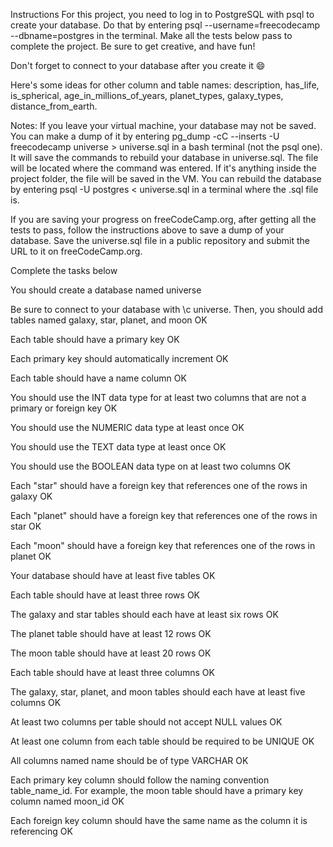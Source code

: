 Instructions
For this project, you need to log in to PostgreSQL with psql to create your database. Do that by entering psql --username=freecodecamp --dbname=postgres in the terminal. Make all the tests below pass to complete the project. Be sure to get creative, and have fun!

Don't forget to connect to your database after you create it 😄

Here's some ideas for other column and table names: description, has_life, is_spherical, age_in_millions_of_years, planet_types, galaxy_types, distance_from_earth.

Notes:
If you leave your virtual machine, your database may not be saved. You can make a dump of it by entering pg_dump -cC --inserts -U freecodecamp universe > universe.sql in a bash terminal (not the psql one). It will save the commands to rebuild your database in universe.sql. The file will be located where the command was entered. If it's anything inside the project folder, the file will be saved in the VM. You can rebuild the database by entering psql -U postgres < universe.sql in a terminal where the .sql file is.

If you are saving your progress on freeCodeCamp.org, after getting all the tests to pass, follow the instructions above to save a dump of your database. Save the universe.sql file in a public repository and submit the URL to it on freeCodeCamp.org.

Complete the tasks below

You should create a database named universe

Be sure to connect to your database with \c universe. Then, you should add tables named galaxy, star, planet, and moon OK

Each table should have a primary key OK

Each primary key should automatically increment OK

Each table should have a name column OK

You should use the INT data type for at least two columns that are not a primary or foreign key OK

You should use the NUMERIC data type at least once OK

You should use the TEXT data type at least once OK

You should use the BOOLEAN data type on at least two columns OK

Each "star" should have a foreign key that references one of the rows in galaxy OK

Each "planet" should have a foreign key that references one of the rows in star OK

Each "moon" should have a foreign key that references one of the rows in planet OK

Your database should have at least five tables OK

Each table should have at least three rows OK

The galaxy and star tables should each have at least six rows OK

The planet table should have at least 12 rows OK

The moon table should have at least 20 rows OK

Each table should have at least three columns OK

The galaxy, star, planet, and moon tables should each have at least five columns OK

At least two columns per table should not accept NULL values OK

At least one column from each table should be required to be UNIQUE OK

All columns named name should be of type VARCHAR OK

Each primary key column should follow the naming convention table_name_id. For example, the moon table should have a primary key column named moon_id OK

Each foreign key column should have the same name as the column it is referencing OK
